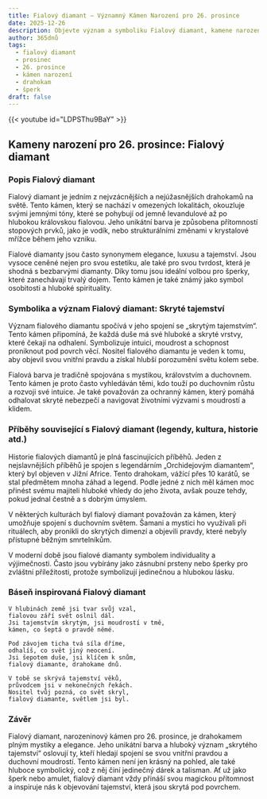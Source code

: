 ```yaml
---
title: Fialový diamant – Významný Kámen Narození pro 26. prosince
date: 2025-12-26
description: Objevte význam a symboliku Fialový diamant, kamene narození pro 26. prosince, který symbolizuje Skryté tajemství. Přečtěte si legendy a inspirující příběhy.
author: 365dnů
tags:
  - fialový diamant
  - prosinec
  - 26. prosince
  - kámen narození
  - drahokam
  - šperk
draft: false
---
```


{{< youtube id="LDPSThu9BaY" >}}

## Kameny narození pro 26. prosince: Fialový diamant

### Popis Fialový diamant

Fialový diamant je jedním z nejvzácnějších a nejúžasnějších drahokamů na světě. Tento kámen, který se nachází v omezených lokalitách, okouzluje svými jemnými tóny, které se pohybují od jemně levandulové až po hlubokou královskou fialovou. Jeho unikátní barva je způsobena přítomností stopových prvků, jako je vodík, nebo strukturálními změnami v krystalové mřížce během jeho vzniku.

Fialové diamanty jsou často synonymem elegance, luxusu a tajemství. Jsou vysoce ceněné nejen pro svou estetiku, ale také pro svou tvrdost, která je shodná s bezbarvými diamanty. Díky tomu jsou ideální volbou pro šperky, které zanechávají trvalý dojem. Tento kámen je také známý jako symbol osobitosti a hluboké spirituality.

### Symbolika a význam Fialový diamant: Skryté tajemství

Význam fialového diamantu spočívá v jeho spojení se „skrytým tajemstvím“. Tento kámen připomíná, že každá duše má své hluboké a skryté vrstvy, které čekají na odhalení. Symbolizuje intuici, moudrost a schopnost proniknout pod povrch věcí. Nositel fialového diamantu je veden k tomu, aby objevil svou vnitřní pravdu a získal hlubší porozumění světu kolem sebe.

Fialová barva je tradičně spojována s mystikou, královstvím a duchovnem. Tento kámen je proto často vyhledáván těmi, kdo touží po duchovním růstu a rozvoji své intuice. Je také považován za ochranný kámen, který pomáhá odhalovat skryté nebezpečí a navigovat životními výzvami s moudrostí a klidem.

### Příběhy související s Fialový diamant (legendy, kultura, historie atd.)

Historie fialových diamantů je plná fascinujících příběhů. Jeden z nejslavnějších příběhů je spojen s legendárním „Orchidejovým diamantem“, který byl objeven v Jižní Africe. Tento drahokam, vážící přes 10 karátů, se stal předmětem mnoha záhad a legend. Podle jedné z nich měl kámen moc přinést svému majiteli hluboké vhledy do jeho života, avšak pouze tehdy, pokud jednal čestně a s dobrým úmyslem.

V některých kulturách byl fialový diamant považován za kámen, který umožňuje spojení s duchovním světem. Šamani a mystici ho využívali při rituálech, aby pronikli do skrytých dimenzí a objevili pravdy, které nebyly přístupné běžným smrtelníkům.

V moderní době jsou fialové diamanty symbolem individuality a výjimečnosti. Často jsou vybírány jako zásnubní prsteny nebo šperky pro zvláštní příležitosti, protože symbolizují jedinečnou a hlubokou lásku.

### Báseň inspirovaná Fialový diamant

```
V hlubinách země jsi tvar svůj vzal,  
fialovou září svět oslnil dál.  
Jsi tajemstvím skrytým, jsi moudrostí v tmě,  
kámen, co šeptá o pravdě němé.

Pod závojem ticha tvá síla dříme,  
odhalíš, co svět jiný neocení.  
Jsi šepotem duše, jsi klíčem k snům,  
fialový diamante, drahokame dnů.

V tobě se skrývá tajemství věků,  
průvodcem jsi v nekonečných řekách.  
Nositel tvůj pozná, co svět skryl,  
fialový diamante, světlem jsi byl.
```

### Závěr

Fialový diamant, narozeninový kámen pro 26. prosince, je drahokamem plným mystiky a elegance. Jeho unikátní barva a hluboký význam „skrytého tajemství“ oslovují ty, kteří hledají spojení se svou vnitřní pravdou a duchovní moudrostí. Tento kámen není jen krásný na pohled, ale také hluboce symbolický, což z něj činí jedinečný dárek a talisman. Ať už jako šperk nebo amulet, fialový diamant vždy přináší svou magickou přítomnost a inspiruje nás k objevování tajemství, která jsou skrytá pod povrchem.
